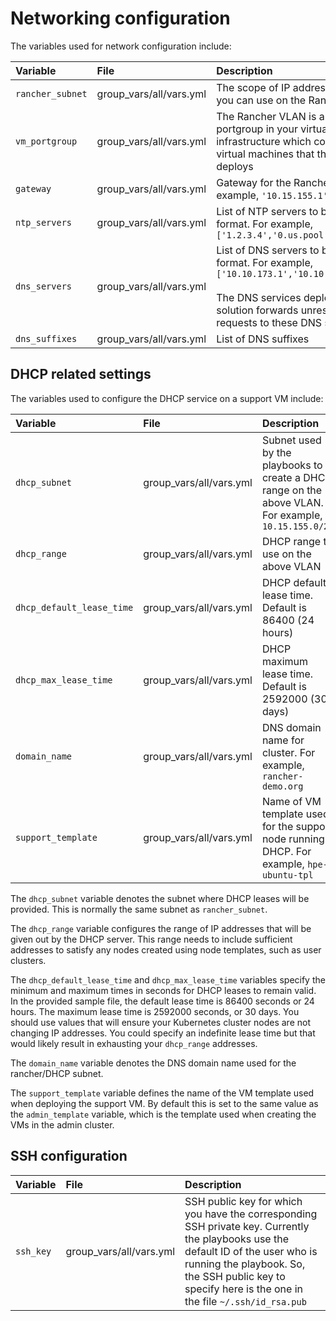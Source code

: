 # Networking configuration

The variables used for network configuration include:

|Variable|File|Description|
|:-------|:---|:----------|
|`rancher_subnet`|group_vars/all/vars.yml|The scope of IP addresses which you can use on the Rancher VLAN|
|`vm_portgroup`|group_vars/all/vars.yml|The Rancher VLAN is a vCenter portgroup in your virtual infrastructure which connects all the virtual machines that this solution deploys|
|`gateway`|group_vars/all/vars.yml|Gateway for the Rancher VLAN. For example, `'10.15.155.1'`|
|`ntp_servers`|group_vars/all/vars.yml|List of NTP servers to be used, in list format. For example, `['1.2.3.4','0.us.pool.net.org'...]`|
|`dns_servers`|group_vars/all/vars.yml|List of DNS servers to be used, in list format. For example, `['10.10.173.1','10.10.173.2'...]`<br><br>The DNS services deployed by the solution forwards unresolved requests to these DNS servers.|
|`dns_suffixes`|group_vars/all/vars.yml|List of DNS suffixes|




## DHCP related settings

The variables used to configure the DHCP service on a support VM include:

|Variable|File|Description|
|:-------|:---|:----------|
|`dhcp_subnet`|group_vars/all/vars.yml|Subnet used by the playbooks to create a DHCP range on the above VLAN. For example, `10.15.155.0/24`|
|`dhcp_range`|group_vars/all/vars.yml|DHCP range to use on the above VLAN|
|`dhcp_default_lease_time`|group_vars/all/vars.yml|DHCP default lease time. Default is 86400 (24 hours)|
|`dhcp_max_lease_time`|group_vars/all/vars.yml|DHCP maximum lease time. Default is 2592000 (30 days)|
|`domain_name`|group_vars/all/vars.yml|DNS domain name for cluster. For example, `rancher-demo.org`|
|`support_template`|group_vars/all/vars.yml|Name of VM template used for the support node running DHCP. For example, `hpe-ubuntu-tpl`|


The `dhcp_subnet` variable denotes the subnet where DHCP leases will be provided. This is normally the same subnet as `rancher_subnet`.

The `dhcp_range` variable configures the range of IP addresses that will be given out by the DHCP server. This range needs to include sufficient addresses to satisfy any nodes created using node templates, such as user clusters.

The `dhcp_default_lease_time` and `dhcp_max_lease_time` variables specify the minimum and maximum times in seconds for DHCP leases to remain valid. In the provided sample file, the default lease time is 86400 seconds or 24 hours. The maximum lease time is 2592000 seconds, or 30 days. You should use values that will ensure your Kubernetes cluster nodes are not changing IP addresses. You could specify an indefinite lease time but that would likely result in exhausting your `dhcp_range` addresses.

The `domain_name` variable denotes the DNS domain name used for the rancher/DHCP subnet.

The `support_template` variable defines the name of the VM template used when deploying the support VM. By default this is set to the same value as the `admin_template` variable, which is the template used when creating the VMs in the admin cluster.




## SSH configuration

|Variable|File|Description|
|:-------|:---|:----------|
|`ssh_key`|group_vars/all/vars.yml|SSH public key for which you have the corresponding SSH private key. Currently the playbooks use the default ID of the user who is running the playbook.  So, the SSH public key to specify here is the one in the file `~/.ssh/id_rsa.pub`|


